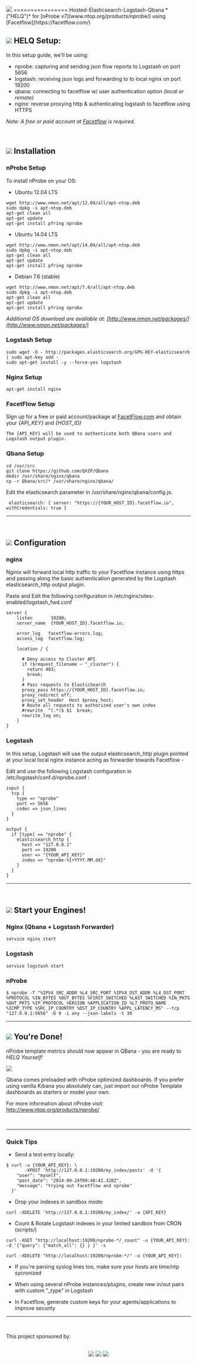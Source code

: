 
<img src="http://i.imgur.com/SjmuZS7.png" />
================
Hosted-Elasticsearch-Logstash-Qbana *("HELQ")* for [nProbe v7](www.ntop.org/products/nprobe/) using [Facetflow](https://facetflow.com/)


## ![](http://www.ntop.org/wp-content/uploads/2011/08/nboxLogo.gif) HELQ Setup:

In this setup guide, we'll be using:

* nprobe: capturing and sending json flow reports to Logstash on port 5656
* logstash: receiving json logs and forwarding to to local nginx on port 19200
* qbana: connecting to facetflow w/ user authentication option *(local or remote)*
* nginx: reverse proxying http & authenticating logstash to facetflow using HTTPS

*Note: A free or paid account at [Facetflow](https://facetflow.com/) is required.*

<br>

## ![](http://www.ntop.org/wp-content/uploads/2011/08/nboxLogo.gif) Installation
### nProbe Setup

To install nProbe on your OS:

* Ubuntu 12.04 LTS
```
wget http://www.nmon.net/apt/12.04/all/apt-ntop.deb
sudo dpkg -i apt-ntop.deb
apt-get clean all
apt-get update
apt-get install pfring nprobe
```
* Ubuntu 14.04 LTS
```
wget http://www.nmon.net/apt/14.04/all/apt-ntop.deb
sudo dpkg -i apt-ntop.deb
apt-get clean all
apt-get update
apt-get install pfring nprobe
```
* Debian 7.6 (stable)
```
wget http://www.nmon.net/apt/7.6/all/apt-ntop.deb
sudo dpkg -i apt-ntop.deb
apt-get clean all
apt-get update
apt-get install pfring nprobe
```

*Additional OS download are available at: [http://www.nmon.net/packages/](http://www.nmon.net/packages/)*


### Logstash Setup
```
sudo wget -O - http://packages.elasticsearch.org/GPG-KEY-elasticsearch | sudo apt-key add -
sudo apt-get install -y --force-yes logstash
```

### Nginx Setup
```
apt-get install nginx

```
### FacetFlow Setup
Sign up for a free or paid account/package at [FacetFlow.com](http://www.FacetFlow.com) and obtain your *{API_KEY}* and *{HOST_ID}*
```
The {API_KEY} will be used to authenticate both QBana users and Logstash output plugin.
```

### Qbana Setup

```
cd /usr/src
git clone https://github.com/QXIP/Qbana
mkdir /usr/share/nginx/qbana
cp -r Qbana/src/* /usr/share/nginx/qbana/
```
Edit the elasticsearch parameter in /usr/share/nginx/qbana/config.js:
```
 elasticsearch: { server: "https://{YOUR_HOST_ID}.facetflow.io", withCredentials: true }
```



----------------

<br>

## ![](http://www.ntop.org/wp-content/uploads/2011/08/nboxLogo.gif) Configuration

### nginx
Nginix will forward local http traffic to your Facetflow instance using https and passing along the basic authentication generated by the Logstash elasticsearch_http output plugin.

Paste and Edit the following configuration in /etc/nginx/sites-enabled/logstash_fwd.conf
```
server {
    listen       19200;
    server_name  {YOUR_HOST_ID}.facetflow.io;

    error_log   facetflow-errors.log;
    access_log  facetflow.log;

    location / {

      # Deny access to Cluster API
      if ($request_filename ~ "_cluster") {
        return 403;
        break;
      }
      # Pass requests to ElasticSearch
      proxy_pass https://{YOUR_HOST_ID}.facetflow.io;
      proxy_redirect off;
      proxy_set_header  Host $proxy_host;
      # Route all requests to authorized user's own index
      #rewrite  ^(.*)$ $1  break;
      rewrite_log on;
    }
}

```

### Logstash
In this setup, Logstash will use the output elasticsearch_http plugin pointed at your local local nginx instance acting as forwarder towards Facetflow - 

Edit and use the following Logstash configuration in /etc/logstash/conf.d/nprobe.conf :
```
input {
  tcp {
    type => "nprobe"
    port => 5656
    codec => json_lines
  }
}

output {
  if [type] == "nprobe" { 
    elasticsearch_http {
      host => "127.0.0.1"
      port => 19200
      user => "{YOUR_API_KEY}"
      index => "nprobe-%{+YYYY.MM.dd}"
    }
  }
}
```

----------------

<br>

## ![](http://www.ntop.org/wp-content/uploads/2011/08/nboxLogo.gif) Start your Engines!
### Nginx (Qbana + Logstash Forwarder)
```service nginx start```

### Logstash
```service logstash start```

### nProbe
```
$ nprobe -T "%IPV4_SRC_ADDR %L4_SRC_PORT %IPV4_DST_ADDR %L4_DST_PORT %PROTOCOL %IN_BYTES %OUT_BYTES %FIRST_SWITCHED %LAST_SWITCHED %IN_PKTS %OUT_PKTS %IP_PROTOCOL_VERSION %APPLICATION_ID %L7_PROTO_NAME %ICMP_TYPE %SRC_IP_COUNTRY %DST_IP_COUNTRY %APPL_LATENCY_MS" --tcp "127.0.0.1:5656" -b 0 -i any --json-labels -t 30
```

----------------

## ![](http://www.ntop.org/wp-content/uploads/2011/08/nboxLogo.gif) You're Done! 

nProbe template metrics should now appear in QBana - you are ready to *HELQ Yourself!*

![](http://i.imgur.com/9gXTKCd.png)

Qbana comes preloaded with nProbe optimized dashboards. If you prefer using vanilla Kibana you absolutely can, just import our nProbe Template dashboards as starters or model your own. 

For more information about nProbe visit: http://www.ntop.org/products/nprobe/


<br>

-------------------------

### Quick Tips

* Send a test entry locally:
```
$ curl -u {YOUR_API_KEY}: \
       -XPOST 'http://127.0.0.1:19200/my_index/posts' -d '{
    "user": "myself",
    "post_date": "2014-09-24T09:48:41.328Z",
    "message": "trying out facetflow and nprobe"
  }'
```

* Drop your indexes in sandbox mode:
```
curl -XDELETE 'http://127.0.0.1:19200/my_index/' -u {API_KEY}
```

* Count & Rotate Logstash indexes in your limited sandbox from CRON (scripts/)
```
curl -XGET "http://localhost:19200/nprobe-*/_count" -u {YOUR_API_KEY}: -d '{"query": {"match_all": {} } }' -s
```

```
curl -XDELETE "http://localhost:19200/nprobe-*/" -u {YOUR_API_KEY}:
```

* If you're parsing syslog lines too, make sure your hosts are time/ntp sycronized

* When using several nProbe instances/plugins, create new in/out pairs with custom "_type" in Logstash

* In Facetflow, generate custom keys for your agents/applications to improve security


------------
<br>

This project sponsored by: 
<br><br><center>
<a href="http://qxip.net" target="_blank"><img src="http://www.sipcapture.org/data/images/qxip.png"></a> <a href="http://ntop.org" target="_blank"><img src="http://www.ntop.org/wp-content/uploads/2011/08/logo_new_m.png"></a> <a href="http://facetflow.com" target="_blank"><img src="http://i.imgur.com/cIvYisr.png"></a>
</center>

